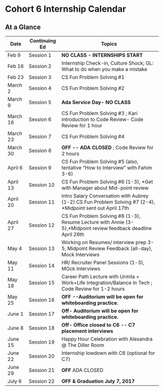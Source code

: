 # Cohort 6 Internship Calendar

## At a Glance

Date    | Continuing Ed        | Topics
--------|----------------------|-----------------------------
Feb 9   | Session 1     | **NO CLASS - INTERNSHIPS START**
Feb 16  | Session 2     | Internship Check-in, Culture Shock; GL: What to do when you make a mistake
Feb 23  | Session 3     | CS Fun Problem Solving #1
March 2  | Session 4     | CS Fun Problem Solving #2
March 9  | Session 5     | **Ada Service Day- NO CLASS**
March 16  | Session 6     | CS Fun Problem Solving #3 ; Kari introduction to Code Review- Code Review for 1 hour
March 23   | Session 7     | CS Fun Problem Solving #4
March 30   | Session 8     | **OFF -- ADA CLOSED** ; Code Review for 2 hours
April 6  | Session 9     | CS Fun Problem Solving #5 (also, tentative “How to Interview” with Fahim 3-6)
April 13  | Session 10    | CS Fun Problem Solving #6 (1-3), *Get with Manager about Mid-point review
April 20  | Session 11    | Intro Salary Conversation with Aubrey (1-2) CS Fun Problem Solving #7 (2-4), *Midpoint sent out   April 17th
April 27  | Session 12    | CS Fun Problem Solving #8 (1-3), Resume Lecture with Annie (3-5),*Midpoint review feedback deadline April 26th 
May 4  | Session 13    | Working on Resumes/ interview prep 3-5, Midpoint Review  Feedback (all-day), Mock Interviews 
May 11  | Session 14    | HR/ Recruiter Panel Sessions (1-3), MOck Interviews 
May 18  | Session 15    | Career Path Lecture with Urmila + Work+Life Integration/Balance In Tech ; Code Review for 1-2 hours
May 25  | Session 16    | **OFF --Auditorium will be open for whiteboarding practice.** 
June 1  | Session 17    | **Off- Auditorium will be open for whiteboarding practice.** 
June 8  | Session 18    | **Off- Office closed to C6 -- C7 placement interviews**
June 15  | Session 19    | Happy Hour Celebration with Alexandra @ The Diller Room
June 22  | Session 20    | Internship lowdown with C6 (optional for C7) 
June 29  | Session 21    | **OFF** ADA CLOSED
July 6  | Session 22    | **OFF & Graduation July 7, 2017**
